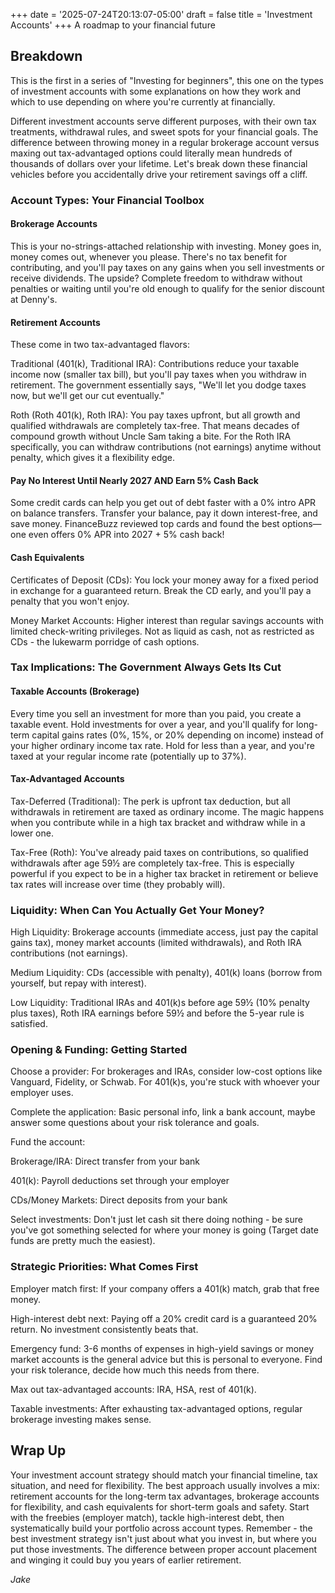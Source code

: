 +++
date = '2025-07-24T20:13:07-05:00'
draft = false
title = 'Investment Accounts'
+++
A roadmap to your financial future

## Breakdown

This is the first in a series of "Investing for beginners", this one on the types of investment accounts with some explanations on how they work and which to use depending on where you're currently at financially.

Different investment accounts serve different purposes, with their own tax treatments, withdrawal rules, and sweet spots for your financial goals. The difference between throwing money in a regular brokerage account versus maxing out tax-advantaged options could literally mean hundreds of thousands of dollars over your lifetime. Let's break down these financial vehicles before you accidentally drive your retirement savings off a cliff.

### Account Types: Your Financial Toolbox

#### Brokerage Accounts

This is your no-strings-attached relationship with investing. Money goes in, money comes out, whenever you please. There's no tax benefit for contributing, and you'll pay taxes on any gains when you sell investments or receive dividends. The upside? Complete freedom to withdraw without penalties or waiting until you're old enough to qualify for the senior discount at Denny's.

#### Retirement Accounts

These come in two tax-advantaged flavors:

Traditional (401(k), Traditional IRA): Contributions reduce your taxable income now (smaller tax bill), but you'll pay taxes when you withdraw in retirement. The government essentially says, "We'll let you dodge taxes now, but we'll get our cut eventually."

Roth (Roth 401(k), Roth IRA): You pay taxes upfront, but all growth and qualified withdrawals are completely tax-free. That means decades of compound growth without Uncle Sam taking a bite. For the Roth IRA specifically, you can withdraw contributions (not earnings) anytime without penalty, which gives it a flexibility edge.

#### Pay No Interest Until Nearly 2027 AND Earn 5% Cash Back

Some credit cards can help you get out of debt faster with a 0% intro APR on balance transfers. Transfer your balance, pay it down interest-free, and save money. FinanceBuzz reviewed top cards and found the best options—one even offers 0% APR into 2027 + 5% cash back!

#### Cash Equivalents

Certificates of Deposit (CDs): You lock your money away for a fixed period in exchange for a guaranteed return. Break the CD early, and you'll pay a penalty that you won't enjoy.

Money Market Accounts: Higher interest than regular savings accounts with limited check-writing privileges. Not as liquid as cash, not as restricted as CDs - the lukewarm porridge of cash options.

### Tax Implications: The Government Always Gets Its Cut

#### Taxable Accounts (Brokerage)

Every time you sell an investment for more than you paid, you create a taxable event. Hold investments for over a year, and you'll qualify for long-term capital gains rates (0%, 15%, or 20% depending on income) instead of your higher ordinary income tax rate. Hold for less than a year, and you're taxed at your regular income rate (potentially up to 37%).

#### Tax-Advantaged Accounts

Tax-Deferred (Traditional): The perk is upfront tax deduction, but all withdrawals in retirement are taxed as ordinary income. The magic happens when you contribute while in a high tax bracket and withdraw while in a lower one.

Tax-Free (Roth): You've already paid taxes on contributions, so qualified withdrawals after age 59½ are completely tax-free. This is especially powerful if you expect to be in a higher tax bracket in retirement or believe tax rates will increase over time (they probably will).

### Liquidity: When Can You Actually Get Your Money?

High Liquidity: Brokerage accounts (immediate access, just pay the capital gains tax), money market accounts (limited withdrawals), and Roth IRA contributions (not earnings).

Medium Liquidity: CDs (accessible with penalty), 401(k) loans (borrow from yourself, but repay with interest).

Low Liquidity: Traditional IRAs and 401(k)s before age 59½ (10% penalty plus taxes), Roth IRA earnings before 59½ and before the 5-year rule is satisfied.

### Opening & Funding: Getting Started

Choose a provider: For brokerages and IRAs, consider low-cost options like Vanguard, Fidelity, or Schwab. For 401(k)s, you're stuck with whoever your employer uses.

Complete the application: Basic personal info, link a bank account, maybe answer some questions about your risk tolerance and goals.

Fund the account:

Brokerage/IRA: Direct transfer from your bank

401(k): Payroll deductions set through your employer

CDs/Money Markets: Direct deposits from your bank

Select investments: Don't just let cash sit there doing nothing - be sure you've got something selected for where your money is going (Target date funds are pretty much the easiest).

### Strategic Priorities: What Comes First

Employer match first: If your company offers a 401(k) match, grab that free money. 

High-interest debt next: Paying off a 20% credit card is a guaranteed 20% return. No investment consistently beats that.

Emergency fund: 3-6 months of expenses in high-yield savings or money market accounts is the general advice but this is personal to everyone. Find your risk tolerance, decide how much this needs from there.

Max out tax-advantaged accounts: IRA, HSA, rest of 401(k).

Taxable investments: After exhausting tax-advantaged options, regular brokerage investing makes sense.

## Wrap Up

Your investment account strategy should match your financial timeline, tax situation, and need for flexibility. The best approach usually involves a mix: retirement accounts for the long-term tax advantages, brokerage accounts for flexibility, and cash equivalents for short-term goals and safety. Start with the freebies (employer match), tackle high-interest debt, then systematically build your portfolio across account types. Remember - the best investment strategy isn't just about what you invest in, but where you put those investments. The difference between proper account placement and winging it could buy you years of earlier retirement.

*Jake*